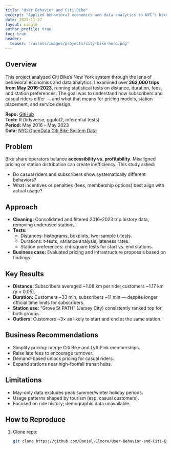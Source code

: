 ```yaml
---
title: "User Behavior and Citi Bike"
excerpt: "Applied behavioral economics and data analytics to NYC’s bike share system (2016–2023), finding numerous statistically significant differences."
date: 2023-11-27
layout: single
author_profile: true
toc: true
header:
  teaser: "/assets/images/projects/city-bike-hero.png"
---
```


## Overview
This project analyzed Citi Bike’s New York system through the lens of behavioral economics and data analytics. I examined over **362,000 trips from May 2016–2023**, running statistical tests on distance, duration, fees, and station preferences. The goal was to understand how subscribers and casual riders differ — and what that means for pricing models, station placement, and service design.

**Repo:** [GitHub](https://github.com/Daniel-Elmore/User-Behavior-and-Citi-Bike-A-Study-of-Behavioral-Economics-and-Data-Analytics)  
**Tech:** R (tidyverse, ggplot2, inferential tests)  
**Period:** May 2016 – May 2023  
**Data:** [NYC OpenData Citi Bike System Data](https://data.cityofnewyork.us/Transportation/Citi-Bike-System-Data/vsnr-94wk)

## Problem
Bike share operators balance **accessibility vs. profitability**. Misaligned pricing or station distribution can create inefficiency. This study asked:  
- Do casual riders and subscribers show systematically different behaviors?  
- What incentives or penalties (fees, membership options) best align with actual usage?  

## Approach
- **Cleaning:** Consolidated and filtered 2016–2023 trip history data, removing underused stations.  
- **Tests:**  
  - Distances: histograms, boxplots, two-sample t-tests.  
  - Durations: t-tests, variance analysis, lateness rates.  
  - Station preferences: chi-square tests for start vs. end stations.  
- **Business case:** Evaluated pricing and infrastructure proposals based on findings.  

## Key Results
- **Distance:** Subscribers averaged ~1.08 km per ride; customers ~1.17 km (p < 0.05).  
- **Duration:** Customers ~33 min, subscribers ~11 min — despite longer official time limits for subscribers.  
- **Station use:** “Grove St PATH” (Jersey City) consistently ranked top for both groups.  
- **Outliers:** Customers ~3× as likely to start and end at the same station.  

## Business Recommendations
- Simplify pricing: merge Citi Bike and Lyft Pink memberships.  
- Raise late fees to encourage turnover.  
- Demand-based unlock pricing for casual riders.  
- Expand stations near high-footfall transit hubs.  

## Limitations
- May-only data excludes peak summer/winter holiday periods.  
- Usage patterns shaped by tourism (esp. casual customers).  
- Focused on ride history; demographic data unavailable.  

## How to Reproduce
1. Clone repo:  
   ```bash
   git clone https://github.com/Daniel-Elmore/User-Behavior-and-Citi-Bike-A-Study-of-Behavioral-Economics-and-Data-Analytics.git

